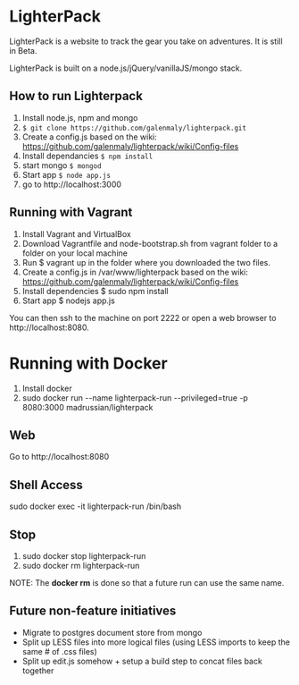 LighterPack
===========
LighterPack is a website to track the gear you take on adventures. It is still in Beta.

LighterPack is built on a node.js/jQuery/vanillaJS/mongo stack.

How to run Lighterpack
-----------

1. Install node.js, npm and mongo
2. ```$ git clone https://github.com/galenmaly/lighterpack.git```
3. Create a config.js based on the wiki: https://github.com/galenmaly/lighterpack/wiki/Config-files
4. Install dependancies ```$ npm install```
5. start mongo ```$ mongod```
6. Start app ```$ node app.js```
7. go to http://localhost:3000

Running with Vagrant
-----------

1. Install Vagrant and VirtualBox
2. Download Vagrantfile and node-bootstrap.sh from vagrant folder to a folder on your local machine
3. Run $ vagrant up in the folder where you downloaded the two files.
4. Create a config.js in /var/www/lighterpack based on the wiki: https://github.com/galenmaly/lighterpack/wiki/Config-files
5. Install dependencies $ sudo npm install
6. Start app $ nodejs app.js

You can then ssh to the machine on port 2222 or open a web browser to http://localhost:8080.

# Running with Docker

1. Install docker
2. sudo docker run --name lighterpack-run --privileged=true -p 8080:3000 madrussian/lighterpack

## Web

Go to http://localhost:8080

## Shell Access

sudo docker exec -it lighterpack-run /bin/bash

## Stop

1. sudo docker stop lighterpack-run
2. sudo docker rm lighterpack-run

NOTE: The **docker rm** is done so that a future run can use the same name.

Future non-feature initiatives
-----------
- Migrate to postgres document store from mongo
- Split up LESS files into more logical files (using LESS imports to keep the same # of .css files)
- Split up edit.js somehow + setup a build step to concat files back together

